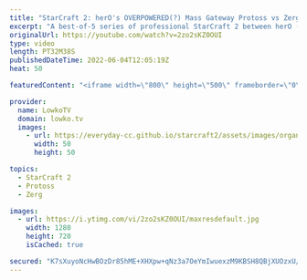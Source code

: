 ```yaml
---
title: "StarCraft 2: herO's OVERPOWERED(?) Mass Gateway Protoss vs Zerg! (Best-of-5)"
excerpt: "A best-of-5 series of professional StarCraft 2 between herO (Protoss) and soO (Zerg). Recently in the Protoss versus Zerg matchup, we have seen a lot of changes. This is the current Zerg versus Protoss StarCraft 2 meta. From a turtling Sky Toss based approach, we now see a very heavy focus on Gateway"
originalUrl: https://youtube.com/watch?v=2zo2sKZ0OUI
type: video
length: PT32M38S
publishedDateTime: 2022-06-04T12:05:19Z
heat: 50

featuredContent: "<iframe width=\"800\" height=\"500\" frameborder=\"0\" src=\"https://www.youtube.com/embed/2zo2sKZ0OUI\" allow=\"accelerometer; autoplay; encrypted-media; gyroscope; picture-in-picture\" allowfullscreen></iframe>"

provider:
  name: LowkoTV
  domain: lowko.tv
  images:
    - url: https://everyday-cc.github.io/starcraft2/assets/images/organizations/lowko.tv-50x50.jpg
      width: 50
      height: 50

topics:
  - StarCraft 2
  - Protoss
  - Zerg

images:
  - url: https://i.ytimg.com/vi/2zo2sKZ0OUI/maxresdefault.jpg
    width: 1280
    height: 720
    isCached: true

secured: "K7sXuyoNcHwBOzDr85hME+XHXpw+qNz3a7OeYmIwuexzM9KBSH8QBjXUOzxU/22OcZonzRMhCFSRecHWeKLoDquwW9EZVi+1IGKvja/d0/1tnhyhDQJUcfcAV989JGRbBRTdjjP/IGqlVY2eIxwj0RJP9pivjNqmLFpzHHecf7HO1Vcp4W2gAGmWFKe9yQshKxqceD/CO3L/1SBq5AgtVnhuDsCSe2aD3IOr5pN+zPKMgaJjI/u5LCScCE0qfSkvBLeVBU5VLzWWyw6XzYC+E1JDJgdK62MESAMFTF81iq42aauytNRBHucBx8wfiwwP59Y4aC8uLe83K8FYHZU8k83+eMwlWpElGqWZWYo9hXCU+6bKK3QD6tS+FsFlP2W5Iol0pQn8D9m3MdWgoIOpaD+djoHAX/Y1/Y5+vlgZ+P4=;/5mSBGloLhhHoWjEI6/FEA=="
---
```


